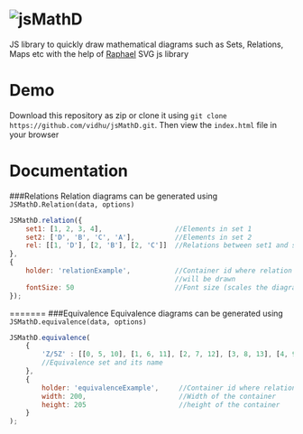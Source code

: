 ![jsMathD](http://imgur.com/57v24ZY.png)
=======

JS library to quickly draw mathematical diagrams such as Sets, Relations, Maps etc
with the help of [Raphael](http://raphaeljs.com/) SVG js library

Demo
=======
Download this repository as zip or clone it using 
`git clone https://github.com/vidhu/jsMathD.git`. Then view the `index.html` file in your browser

Documentation
=======
###Relations
Relation diagrams can be generated using `JSMathD.Relation(data, options)`
```javascript
JSMathD.relation({
    set1: [1, 2, 3, 4],                  //Elements in set 1
    set2: ['D', 'B', 'C', 'A'],          //Elements in set 2
    rel: [[1, 'D'], [2, 'B'], [2, 'C']]  //Relations between set1 and set 2
},
{
    holder: 'relationExample',           //Container id where relation diagram
                                         //will be drawn
    fontSize: 50                         //Font size (scales the diagram)
}); 
```
=======
###Equivalence
Equivalence diagrams can be generated using `JSMathD.equivalence(data, options)`
```javascript
JSMathD.equivalence(
    {
        'Z/5Z' : [[0, 5, 10], [1, 6, 11], [2, 7, 12], [3, 8, 13], [4, 9, 14]]
        //Equivalence set and its name
    },
    {
        holder: 'equivalenceExample',     //Container id where relation diagram
        width: 200,                       //Width of the container
        height: 205                       //height of the container
    }
); 
```
